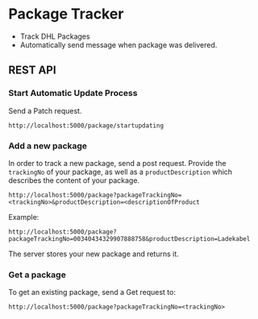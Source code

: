 # Package Tracker

- Track DHL Packages
- Automatically send message when package was delivered.

## REST API

### Start Automatic Update Process

Send a Patch request.

```url
http://localhost:5000/package/startupdating
```

### Add a new package

In order to track a new package, send a post request. Provide the ``trackingNo`` of your package, as well as a ``productDescription`` which describes the content of your package.

```url
http://localhost:5000/package?packageTrackingNo=<trackingNo>&productDescription=<descriptionOfProduct
```

Example:

```url
http://localhost:5000/package?packageTrackingNo=00340434329907888758&productDescription=Ladekabel
```

The server stores your new package and returns it.

### Get a package

To get an existing package, send a Get request to:

```url
http://localhost:5000/package?packageTrackingNo=<trackingNo>
```
